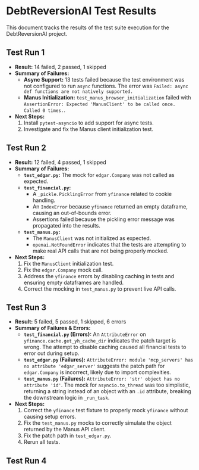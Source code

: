 # DebtReversionAI Test Results

This document tracks the results of the test suite execution for the DebtReversionAI project.

## Test Run 1

*   **Result:** 14 failed, 2 passed, 1 skipped
*   **Summary of Failures:**
    *   **Async Support:** 13 tests failed because the test environment was not configured to run `async` functions. The error was `Failed: async def functions are not natively supported.`
    *   **Manus Initialization:** `test_manus_browser_initialization` failed with `AssertionError: Expected 'ManusClient' to be called once. Called 0 times.`.
*   **Next Steps:**
    1.  Install `pytest-asyncio` to add support for async tests.
    2.  Investigate and fix the Manus client initialization test.

## Test Run 2

*   **Result:** 12 failed, 4 passed, 1 skipped
*   **Summary of Failures:**
    *   **`test_edgar.py`:** The mock for `edgar.Company` was not called as expected.
    *   **`test_financial.py`:**
        *   A `_pickle.PicklingError` from `yfinance` related to cookie handling.
        *   An `IndexError` because `yfinance` returned an empty dataframe, causing an out-of-bounds error.
        *   Assertions failed because the pickling error message was propagated into the results.
    *   **`test_manus.py`:**
        *   The `ManusClient` was not initialized as expected.
        *   `openai.NotFoundError` indicates that the tests are attempting to make real API calls that are not being properly mocked.
*   **Next Steps:**
    1.  Fix the `ManusClient` initialization test.
    2.  Fix the `edgar.Company` mock call.
    3.  Address the `yfinance` errors by disabling caching in tests and ensuring empty dataframes are handled.
    4.  Correct the mocking in `test_manus.py` to prevent live API calls.

## Test Run 3

*   **Result:** 5 failed, 5 passed, 1 skipped, 6 errors
*   **Summary of Failures & Errors:**
    *   **`test_financial.py` (Errors):** An `AttributeError` on `yfinance.cache.get_yh_cache_dir` indicates the patch target is wrong. The attempt to disable caching caused all financial tests to error out during setup.
    *   **`test_edgar.py` (Failures):** `AttributeError: module 'mcp_servers' has no attribute 'edgar_server'` suggests the patch path for `edgar.Company` is incorrect, likely due to import complexities.
    *   **`test_manus.py` (Failures):** `AttributeError: 'str' object has no attribute 'id'`. The mock for `asyncio.to_thread` was too simplistic, returning a string instead of an object with an `.id` attribute, breaking the downstream logic in `_run_task`.
*   **Next Steps:**
    1.  Correct the `yfinance` test fixture to properly mock `yfinance` without causing setup errors.
    2.  Fix the `test_manus.py` mocks to correctly simulate the object returned by the Manus API client.
    3.  Fix the patch path in `test_edgar.py`.
    4.  Rerun all tests.

## Test Run 4
